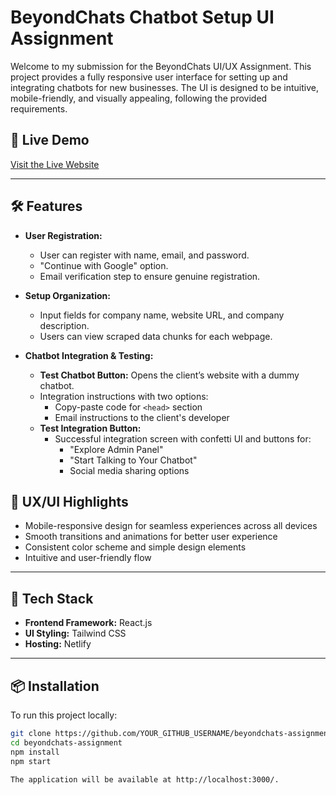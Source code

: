# BeyondChats Chatbot Setup UI Assignment  

Welcome to my submission for the BeyondChats UI/UX Assignment. This project provides a fully responsive user interface for setting up and integrating chatbots for new businesses. The UI is designed to be intuitive, mobile-friendly, and visually appealing, following the provided requirements.

## 🚀 Live Demo  

[Visit the Live Website](https://beyondchats-assignment.netlify.app/)  

---

## 🛠️ Features  

- **User Registration:**  
  - User can register with name, email, and password.  
  - "Continue with Google" option.  
  - Email verification step to ensure genuine registration.  

- **Setup Organization:**  
  - Input fields for company name, website URL, and company description.  
  - Users can view scraped data chunks for each webpage.  

- **Chatbot Integration & Testing:**  
  - **Test Chatbot Button:** Opens the client’s website with a dummy chatbot.   
  - Integration instructions with two options:  
    - Copy-paste code for `<head>` section  
    - Email instructions to the client's developer  
  - **Test Integration Button:**  
    - Successful integration screen with confetti UI and buttons for:  
      - "Explore Admin Panel"  
      - "Start Talking to Your Chatbot"  
      - Social media sharing options   

## 🎨 UX/UI Highlights  

- Mobile-responsive design for seamless experiences across all devices  
- Smooth transitions and animations for better user experience  
- Consistent color scheme and simple design elements  
- Intuitive and user-friendly flow  

---

## 🧰 Tech Stack  

- **Frontend Framework:** React.js  
- **UI Styling:** Tailwind CSS  
- **Hosting:** Netlify  

---

## 📦 Installation  

To run this project locally:  

```bash  
git clone https://github.com/YOUR_GITHUB_USERNAME/beyondchats-assignment.git  
cd beyondchats-assignment  
npm install  
npm start

The application will be available at http://localhost:3000/.
